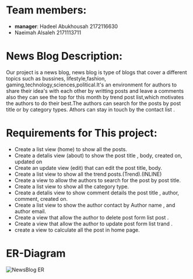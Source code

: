 
# **Team members:**
* **manager**: Hadeel Abukhousah 2172116630
* Naeimah Alsaleh 2171113711

# **News Blog Description:**
Our project is a news blog, news blog is type of blogs that cover a different topics such as bussines, lifestyle,fashion, gaming,technology,sciences,political.It's an environment for authors to share their idea's with each other by writting posts and leave a comments also they  can see the top for this month by trend post list,which motivates the authors to do their best.The authors can search for the posts by post title or by category types. Athors can stay in touch by the contact list . 


# **Requirements for This project:**
* Create a list view (home) to show all the posts.
* Create a detalis view (about) to show the post title , body, created on, updated on
* Create an update view (edit) that can edit the post title, body.
* Create a list view to show all the trend posts.(Trend).(INLINE)
* Create a view to allow the authors to search for the post by post title.
* Create a list view to show all the category type.
* Create a detalis view to show comment details the post title , author, comment, created on.
* Create a list view to show the author contact by Author name , and author email. 
* Create a view that allow the author to delete post form list post .
* Create a view that allow the author to update post form list trand .
*  create a view to calculate all the post in home page.
# **ER-Diagram**

![NewsBlog ER](https://user-images.githubusercontent.com/81963417/121391538-2715a600-c957-11eb-92ed-3efd91b9e821.jpeg)


